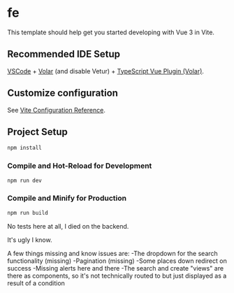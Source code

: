 # fe

This template should help get you started developing with Vue 3 in Vite.

## Recommended IDE Setup

[VSCode](https://code.visualstudio.com/) + [Volar](https://marketplace.visualstudio.com/items?itemName=Vue.volar) (and disable Vetur) + [TypeScript Vue Plugin (Volar)](https://marketplace.visualstudio.com/items?itemName=Vue.vscode-typescript-vue-plugin).

## Customize configuration

See [Vite Configuration Reference](https://vitejs.dev/config/).

## Project Setup

```sh
npm install
```

### Compile and Hot-Reload for Development

```sh
npm run dev
```

### Compile and Minify for Production

```sh
npm run build
```


No tests here at all, I died on the backend.

It's ugly I know.

A few things missing and know issues are:
-The dropdown for the search functionality (missing)
-Pagination (missing)
-Some places down redirect on success
-Missing alerts here and there
-The search and create "views" are there as components, so it's not technically routed to but just
displayed as a result of a condition